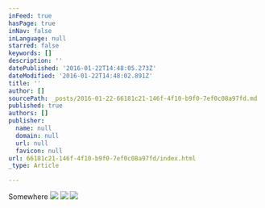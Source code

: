 ```yaml
---
inFeed: true
hasPage: true
inNav: false
inLanguage: null
starred: false
keywords: []
description: ''
datePublished: '2016-01-22T14:48:05.273Z'
dateModified: '2016-01-22T14:48:02.891Z'
title: ''
author: []
sourcePath: _posts/2016-01-22-66181c21-146f-4f10-b9f0-7ef0c08a97fd.md
published: true
authors: []
publisher:
  name: null
  domain: null
  url: null
  favicon: null
url: 66181c21-146f-4f10-b9f0-7ef0c08a97fd/index.html
_type: Article

---
```

Somewhere
![](https://s3-us-west-2.amazonaws.com/the-grid-img/p/3c76a20a0279bafac98b3df9dbaba8a7b04fef40.jpg)
![](https://the-grid-user-content.s3-us-west-2.amazonaws.com/505df5b4-302c-4b07-9c08-ecb5cdf13d79.jpg)
![](https://the-grid-user-content.s3-us-west-2.amazonaws.com/fc6ab2a8-25ee-4949-8bfb-339ac4213ac4.jpg)